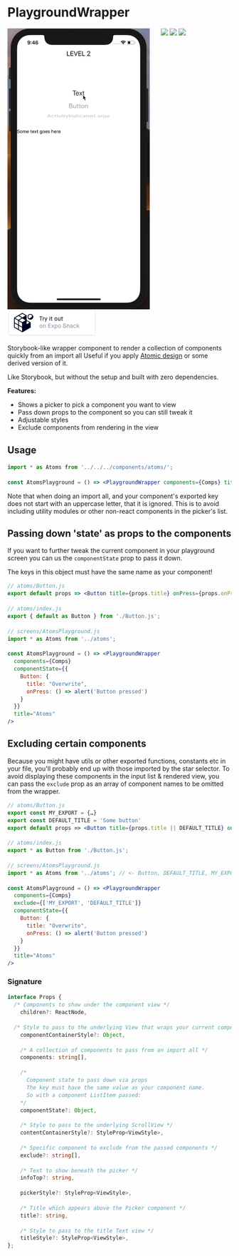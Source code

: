 # PlaygroundWrapper

<img src="./rn-playground-wrapper.gif" align="left" style="margin-right: 25px" width="320">

<div>
  <img src="https://badgen.net/badge/license/MIT/blue" />
  <img src="https://badgen.net/npm/v/@thibmaek/rn-playground-wrapper/latest" />
  <a href="https://www.notion.so/thibmaek/16e4db66f4cd442fb432b6fc1dcd77e1?v=863ff57229564aa483a4947095a8e04b"><img src="https://badgen.net/badge/Roadmap/notion.so/0f674c" /></a>
</div>
<div>
  <a href="https://snack.expo.io/@thibmaek/rnplaygroundwrapper"><img src="../../assets/expo-snack-btn.svg" width="200"/></a>
</div>

Storybook-like wrapper component to render a collection of components quickly from an import all
Useful if you apply [Atomic design](bradfrost.com/blog/post/atomic-web-design/) or some derived version of it.

Like Storybook, but without the setup and built with zero dependencies.

**Features:**

- Shows a picker to pick a component you want to view
- Pass down props to the component so you can still tweak it
- Adjustable styles
- Exclude components from rendering in the view

## Usage

```jsx
import * as Atoms from '../../../components/atoms/';

const AtomsPlayground = () => <PlaygroundWrapper components={Comps} title="Atoms"/>
```

Note that when doing an import all, and your component's exported key does not start with an uppercase letter, that it is ignored.
This is to avoid including utility modules or other non-react components in the picker's list.

## Passing down 'state' as props to the components

If you want to further tweak the current component in your playground screen you can us the `componentState` prop to pass it down.

The keys in this object must have the same name as your component!

```jsx
// atoms/Button.js
export default props => <Button title={props.title} onPress={props.onPress} />

// atoms/index.js
export { default as Button } from './Button.js';

// screens/AtomsPlayground.js
import * as Atoms from '../atoms';

const AtomsPlayground = () => <PlaygroundWrapper
  components={Comps}
  componentState={{
    Button: {
      title: "Overwrite",
      onPress: () => alert('Button pressed')
    }
  }}
  title="Atoms"
/>
```

## Excluding certain components

Because you might have utils or other exported functions, constants etc in your file, you'll probably end up with those imported by the star selector.
To avoid displaying these components in the input list & rendered view, you can pass the `exclude` prop as an array of component names to be omitted from the wrapper.

```jsx
// atoms/Button.js
export const MY_EXPORT = {…}
export const DEFAULT_TITLE = 'Some button'
export default props => <Button title={props.title || DEFAULT_TITLE} onPress={props.onPress} />

// atoms/index.js
export * as Button from './Button.js';

// screens/AtomsPlayground.js
import * as Atoms from '../atoms'; // <- Button, DEFAULT_TITLE, MY_EXPORT

const AtomsPlayground = () => <PlaygroundWrapper
  components={Comps}
  exclude={['MY_EXPORT', 'DEFAULT_TITLE']}
  componentState={{
    Button: {
      title: "Overwrite",
      onPress: () => alert('Button pressed')
    }
  }}
  title="Atoms"
/>
```

### Signature

```typescript
interface Props {
  /* Components to show under the component view */
    children?: ReactNode,

  /* Style to pass to the underlying View that wraps your current component */
    componentContainerStyle?: Object,

    /* A collection of components to pass from an import all */
    components: string[],

    /*
      Component state to pass down via props
      The key must have the same value as your component name.
      So with a component ListItem passed:
    */
    componentState?: Object,

    /* Style to pass to the underlying ScrollView */
    contentContainerStyle?: StyleProp<ViewStyle>,

    /* Specific component to exclude from the passed components */
    exclude?: string[],

    /* Text to show beneath the picker */
    infoTop?: string,

    pickerStyle?: StyleProp<ViewStyle>,

    /* Title which appears above the Picker component */
    title?: string,

    /* Style to pass to the title Text view */
    titleStyle?: StyleProp<ViewStyle>,
};
```
